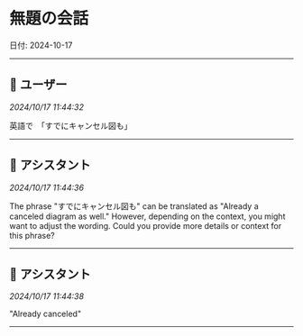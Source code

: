 # 無題の会話

日付: 2024-10-17

---

## 👤 ユーザー
*2024/10/17 11:44:32*

英語で　「すでにキャンセル図も」

---

## 🤖 アシスタント
*2024/10/17 11:44:36*

The phrase "すでにキャンセル図も" can be translated as "Already a canceled diagram as well." However, depending on the context, you might want to adjust the wording. Could you provide more details or context for this phrase?

---

## 🤖 アシスタント
*2024/10/17 11:44:38*

"Already canceled"

---
